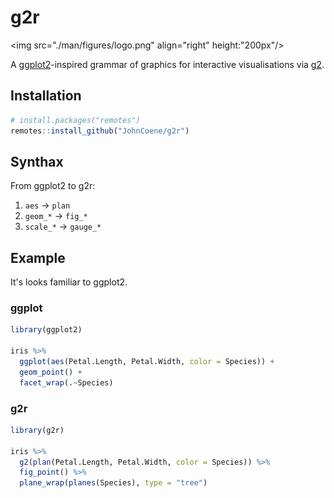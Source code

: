 # g2r

<img src="./man/figures/logo.png" align="right" height:"200px"/>

A [ggplot2](https://ggplot2.tidyverse.org/)-inspired grammar of graphics for interactive visualisations via [g2](https://antv.alipay.com/zh-cn/g2/3.x/).

## Installation

``` r
# install.packages("remotes")
remotes::install_github("JohnCoene/g2r")
```

## Synthax

From ggplot2 to g2r:

1. `aes` -> `plan`
2. `geom_*` -> `fig_*`
3. `scale_*` -> `gauge_*`

## Example

It's looks familiar to ggplot2.

### ggplot

``` r
library(ggplot2)

iris %>%
  ggplot(aes(Petal.Length, Petal.Width, color = Species)) +
  geom_point() +
  facet_wrap(.~Species)
```

### g2r

``` r
library(g2r)

iris %>%
  g2(plan(Petal.Length, Petal.Width, color = Species)) %>% 
  fig_point() %>%
  plane_wrap(planes(Species), type = "tree")
```

